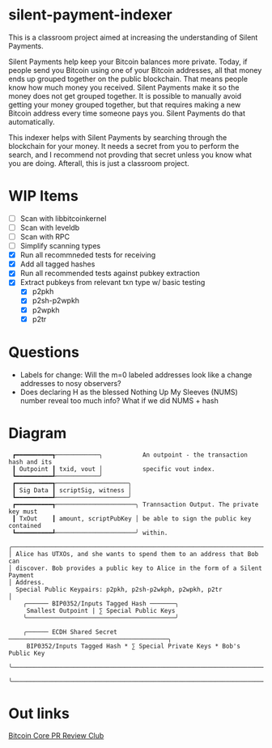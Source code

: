 # silent-payment-indexer
This is a classroom project aimed at increasing the understanding of Silent Payments.

Silent Payments help keep your Bitcoin balances more private. Today, if people send you Bitcoin using one of your Bitcoin addresses, all that money ends up grouped together on the public blockchain. That means people know how much money you received. Silent Payments make it so the money does not get grouped together. It is possible to manually avoid getting your money grouped together, but that requires making a new Bitcoin address every time someone pays you. Silent Payments do that automatically.

This indexer helps with Silent Payments by searching through the blockchain for your money. It needs a secret from you to perform the search, and I recommend not provding that secret unless you know what you are doing. Afterall, this is just a classroom project.

# WIP Items
- [ ] Scan with libbitcoinkernel
- [ ] Scan with leveldb
- [ ] Scan with RPC
- [ ] Simplify scanning types
- [x] Run all recommneded tests for receiving
- [x] Add all tagged hashes
- [x] Run all recommended tests against pubkey extraction
- [x] Extract pubkeys from relevant txn type w/ basic testing
  - [x] p2pkh
  - [x] p2sh-p2wpkh
  - [x] p2wpkh
  - [x] p2tr

# Questions
- Labels for change: Will the m=0 labeled addresses look like a change addresses to nosy observers?
- Does declaring H as the blessed Nothing Up My Sleeves (NUMS) number reveal too much info? What if we did NUMS + hash

# Diagram

```
 ┏━━━━━━━━━━┱────────────╮           An outpoint - the transaction hash and its
 ┃ Outpoint ┃ txid, vout │           specific vout index.
 ┗━━━━━━━━━━┹────────────╯
 ┏━━━━━━━━━━┱────────────────────╮
 ┃ Sig Data ┃ scriptSig, witness │
 ┗━━━━━━━━━━┹────────────────────╯
 ┏━━━━━━━━━━┱──────────────────────╮ Trannsaction Output. The private key must
 ┃ TxOut    ┃ amount, scriptPubKey │ be able to sign the public key contained
 ┗━━━━━━━━━━┹──────────────────────╯ within.

╭───────────────────────────────────────────────────────────────────────────────╮
│ Alice has UTXOs, and she wants to spend them to an address that Bob can
│ discover. Bob provides a public key to Alice in the form of a Silent Payment
│ Address.
  Special Public Keypairs: p2pkh, p2sh-p2wkph, p2wpkh, p2tr
│
    ╭────── BIP0352/Inputs Tagged Hash ───────╮
     Smallest Outpoint | ∑ Special Public Keys
    ╰─────────────────────────────────────────╯

    ╭────── ECDH Shared Secret ────────────────────────────────────────────╮
     BIP0352/Inputs Tagged Hash * ∑ Special Private Keys * Bob's Public Key
    ╰──────────────────────────────────────────────────────────────────────╯

╰───────────────────────────────────────────────────────────────────────────────╯
```

# Out links
[Bitcoin Core PR Review Club](https://bitcoincore.reviews/28122)
